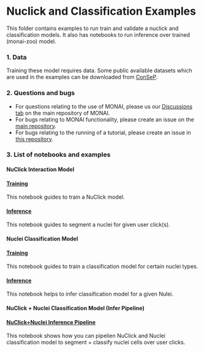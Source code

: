# Nuclick and Classification Examples
This folder contains examples to run train and validate a nuclick and classification models.
It also has notebooks to run inference over trained (monai-zoo) model.

### 1. Data

Training these model requires data. Some public available datasets which are used in the examples can be downloaded from [ConSeP](https://warwick.ac.uk/fac/cross_fac/tia/data/hovernet).

### 2. Questions and bugs

- For questions relating to the use of MONAI, please us our [Discussions tab](https://github.com/Project-MONAI/MONAI/discussions) on the main repository of MONAI.
- For bugs relating to MONAI functionality, please create an issue on the [main repository](https://github.com/Project-MONAI/MONAI/issues).
- For bugs relating to the running of a tutorial, please create an issue in [this repository](https://github.com/Project-MONAI/Tutorials/issues).

### 3. List of notebooks and examples

#### NuClick Interaction Model
#### [Training](./nuclick_training_notebook.ipynb)
This notebook guides to train a NuClick model.

#### [Inference](./nuclick_infer.ipynb)
This notebook guides to segment a nuclei for given user click(s).

#### Nuclei Classification Model
#### [Training](./nuclei_classification_training_notebook.ipynb)
This notebook guides to train a classification model for certain nuclei types.

#### [Inference](./nuclei_classification_infer.ipynb)
This notebook helps to infer classification model for a given Nulei.

#### NuClick + Nuclei Classification Model (Infer Pipeline)
#### [NuClick+Nuclei Inference Pipeline](./nuclick_nuclei_inference.ipynb)
This notebook shows how you can pipelien NuClick and Nuclei classification model to segment + classify nuclei cells over user clicks.
